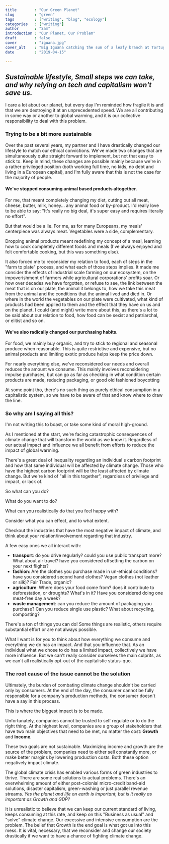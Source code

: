 ```yaml
---
title        : "Our Green Planet"
slug         : "green"
tags         : ["writing", "blog", "ecology"]
categories   : ["writing"]
author       : "Sam"
introduction : "Our Planet, Our Problem"
draft        : false
cover        : "iguana.jpg"
cover_alt    : "Big Iguana catching the sun of a leafy branch at Tortuguero National Parc, Costa Rica"
date         : "2019-04-15"

---
```


## _Sustainable lifestyle, Small steps we can take, and why relying on tech and capitalism won't save us._

I care a lot about our planet, but every day I'm reminded how fragile it is and that we are destroying it at an unprecedented speed. We are all contributing in some way or another to global warming, and it is our collective responsibility to deal with this problem. 


### Trying to be a bit more sustainable

Over the past several years, my partner and I have drastically changed our lifestyle to match our ethical convictions. We've made two changes that are simultaneously quite straight forward to implement, but not that easy to stick to. Keep in mind, these changes are possible mainly because we're in a rather privileged position (both working full time, no kids, no debt and living in a European capital), and I'm fully aware that this is not the case for the majority of people.


#### We've stopped consuming animal based products altogether.

For me, that meant completely changing my diet, cutting out all meat, cheese, butter, milk, honey... any animal food or by-product. I'd really love to be able to say: "It's really no big deal, it's super easy and requires literally no effort".

But that would be a lie. For me, as for many Europeans, my meals' centerpiece was always meat. Vegetables were a side, complementary.

Dropping animal products meant redefining my concept of a meal, learning how to cook completely different foods and meals  (I've always enjoyed and felt comfortable cooking, but this was something else).

It also forced me to reconsider my relation to food,  each of steps in the "farm to plate" process, and what each of those steps implies. It made me consider the effects of industrial scale farming on our ecosystem, on the impoverishment of farmers while agricultural corporations' profits soar.
Or how over decades we have forgotten, or refuse to see, the link between the meat that is on our plate, the animal it belongs to, how we take this meat from the animal and the conditions that the animal lived and died in. 
Or where in the world the vegetables on our plate were cultivated, what kind of products had been applied to them and the effect that they have on us and on the planet.
I could (and might) write more about this, as there's a lot to be said about our relation to food, how food can be sexist and patriarchal, or elitist and so on.

#### We've also radically changed our purchasing habits.

For food, we mainly buy organic, and try to stick to regional and seasonal produce when reasonable. This is quite restrictive and expensive, but no animal products and limiting exotic produce helps keep the price down.

For nearly everything else, we've reconsidered our needs and overall reduces the amount we consume. This mainly involves reconsidering impulse purchases, but can go as far as checking in what condition certain products are made, reducing packaging, or good old fashioned boycotting

At some point tho, there's no such thing as purely ethical consumption in a capitalistic system, so we have to be aware of that and know where to draw the line.

### So why am I saying all this?

I'm not writing this to boast, or take some kind of moral high-ground.

As I mentioned at the start, we're facing catastrophic consequences of climate change that will transform the world as we know it. Regardless of our actual impact and influence we all benefit from efforts to reduce the impact of global warming.

There's a great deal of inequality regarding an individual's carbon footprint and how that same individual will be affected by climate change. Those who have the highest carbon footprint will be the least affected by climate change.
But we're kind of "all in this together", regardless of privilege and impact, or lack of.

So what can you do?

What do you want to do?

What can you realistically do that you feel happy with?

Consider what you can effect, and to what extent.

Checkout the industries that have the most negative impact of climate, and think about your relation/involvement regarding that industry.

A few easy ones we all interact with:  
- __transport__: do you drive regularly? could you use public transport more? What about air travel? have you considered offsetting the carbon on your next flights?  
- __fashion__: Are the clothes you purchase made in un-ethical conditions? have you considered second hand clothes? Vegan clothes (not leather or silk)? Fair Trade, organic?  
- __agriculture__: Where does your food come from? does it contribute to deforestation, or droughts? What's in it? Have you considered doing one meat-free day a week?  
- __waste management__: can you reduce the amount of packaging you purchase? Can you reduce single use plastic? What about recycling, composting?  

There's a ton of things you can do! Some things are realistic, others require substantial effort or are not always possible.

What I want is for you to think about how everything we consume and everything we do has an impact. And that you influence that.
As an individual what we chose to do has a limited impact, collectively we have more influence. But we can't really consider ourselves the main culprits, as we can't all realistically opt-out of the capitalistic status-quo.


### The root cause of the issue __cannot__ be the solution

Ultimately, the burden of combating climate change shouldn't be carried only by consumers. At the end of the day, the consumer cannot be fully responsible for a company's production methods, the consumer doesn't have a say in this process.

This is where the biggest impact is to be made.


Unfortunately, companies cannot be trusted to self regulate or to do the right thing. At the highest level, companies are a group of stakeholders that have two main objectives that need to be met, no matter the cost: __Growth__ and __Income__. 

These two goals are not sustainable. Maximizing income and growth are the source of the problem, companies need to either sell constantly more, or make better margins by lowering production costs. Both these option negatively impact climate.

The global climate crisis has enabled various forms of green industries to thrive. There are some real solutions to actual problems. There's an overwhelming amount of either post-colonial micro-credit band-aid solutions, disaster capitalism, green-washing or just parallel revenue streams. _Yes the planet and life on earth is important, but is it really as important as Growth and GDP?_

It is unrealistic to believe that we can keep our current standard of living, keeps consuming at this rate, and keep on this "Business as usual" and "solve" climate change. Our excessive and intensive consumption are the problem. The belief that Growth is the end goal is what got us into this mess. It is vital, necessary, that we reconsider and change our society drastically if we want to have a chance of fighting climate change.